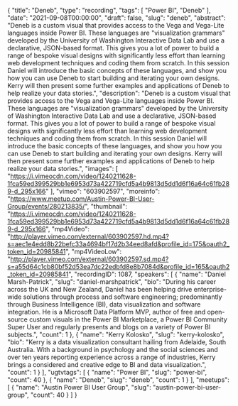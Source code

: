 {
  "title": "Deneb",
  "type": "recording",
  "tags": [
    "Power BI",
    "Deneb"
  ],
  "date": "2021-09-08T00:00:00",
  "draft": false,
  "slug": "deneb",
  "abstract": "Deneb is a custom visual that provides access to the Vega and Vega-Lite languages inside Power BI. These languages are \"visualization grammars\" developed by the University of Washington Interactive Data Lab and use a declarative, JSON-based format. This gives you a lot of power to build a range of bespoke visual designs with significantly less effort than learning web development techniques and coding them from scratch. In this session Daniel will introduce the basic concepts of these languages, and show you how you can use Deneb to start building and iterating your own designs. Kerry will then present some further examples and applications of Deneb to help realize your data stories.",
  "description": "Deneb is a custom visual that provides access to the Vega and Vega-Lite languages inside Power BI. These languages are \"visualization grammars\" developed by the University of Washington Interactive Data Lab and use a declarative, JSON-based format. This gives you a lot of power to build a range of bespoke visual designs with significantly less effort than learning web development techniques and coding them from scratch. In this session Daniel will introduce the basic concepts of these languages, and show you how you can use Deneb to start building and iterating your own designs. Kerry will then present some further examples and applications of Deneb to help realize your data stories.",
  "images": [
    "https://i.vimeocdn.com/video/1240211628-1fca59ed399529bb1e6953d73a422719cfd5a4b9813d5dd1d6f16a64c61fb289-d_295x166"
  ],
  "vimeo": "603902597",
  "moreinfo": "https://www.meetup.com/Austin-Power-BI-User-Group/events/280213835/",
  "thumbnail": "https://i.vimeocdn.com/video/1240211628-1fca59ed399529bb1e6953d73a422719cfd5a4b9813d5dd1d6f16a64c61fb289-d_295x166",
  "mp4Video": "http://player.vimeo.com/external/603902597.hd.mp4?s=aec1e4edd8b22befc33a4694bf17d2b34eed8afd&profile_id=175&oauth2_token_id=20985841",
  "mp4VideoLow": "http://player.vimeo.com/external/603902597.sd.mp4?s=a55d64c1cb80bf52d53ea7dc22edbfd8e8b7084d&profile_id=165&oauth2_token_id=20985841",
  "recordingID": 1087,
  "speakers": [
    {
      "name": "Daniel Marsh-Patrick",
      "slug": "daniel-marshpatrick",
      "bio": "During his career across the UK and New Zealand, Daniel has been helping drive enterprise-wide solutions through process and software engineering; predominantly through Business Intelligence (BI), data visualization and software integration. He is a Microsoft Data Platform MVP, author of free and open-source custom visuals in the Power BI Marketplace, a Power BI Community Super User and regularly presents and blogs on a variety of Power BI subjects.",
      "count": 1
    },
    {
      "name": "Kerry Kolosko",
      "slug": "kerry-kolosko",
      "bio": "Kerry is a data visualization consultant hailing from Adelaide, South Australia. With a background in psychology and the social sciences and over ten years reporting experience across a range of industries, Kerry brings a considered and creative edge to BI and data visualization.",
      "count": 1
    }
  ],
  "ugtvtags": [
    {
      "name": "Power BI",
      "slug": "power-bi",
      "count": 40
    },
    {
      "name": "Deneb",
      "slug": "deneb",
      "count": 1
    }
  ],
  "meetups": [
    {
      "name": "Austin Power BI User Group",
      "slug": "austin-power-bi-user-group",
      "count": 40
    }
  ]
}